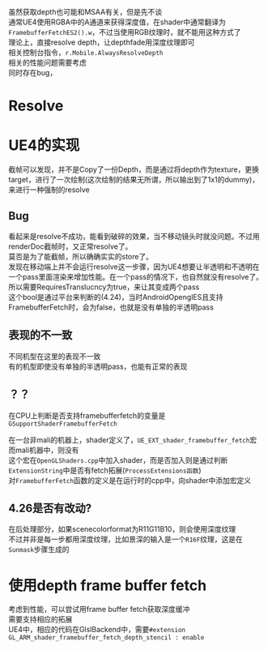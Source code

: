 虽然获取depth也可能和MSAA有关，但是先不谈  
通常UE4使用RGBA中的A通道来获得深度值，在shader中通常翻译为`FramebufferFetchES2().w`，不过当使用RGB纹理时，就不能用这种方式了  
理论上，直接resolve depth，让depthfade用深度纹理即可   
相关控制台指令，`r.Mobile.AlwaysResolveDepth`  
相关的性能问题需要考虑  
同时存在bug，  
# Resolve

# UE4的实现
截帧可以发现，并不是Copy了一份Depth，而是通过将depth作为texture，更换target，进行了一次绘制(这次绘制的结果无所谓，所以输出到了1x1的dummy)，来进行一种强制的resolve  
## Bug
看起来是resolve不成功，能看到破碎的效果，当不移动镜头时就没问题。不过用renderDoc截帧时，又正常resolve了。  
莫否是为了能截帧，所以确确实实的store了。  
发现在移动端上并不会运行resolve这一步骤，因为UE4想要让半透明和不透明在一个pass里面渲染来增加性能。在一个pass的情况下，也自然就没有resolve了。所以需要RequiresTranslucncy为true，来让其变成两个pass  
这个bool是通过平台来判断的(4.24)，当时AndroidOpenglES且支持FramebufferFetch时，会为false，也就是没有单独的半透明pass  
## 表现的不一致
不同机型在这里的表现不一致  
有的机型即使没有单独的半透明pass，也能有正常的表现
## ？？
在CPU上判断是否支持framebufferfetch的变量是`GSupportShaderFramebufferFetch`

在一台非mali的机器上，shader定义了，`UE_EXT_shader_framebuffer_fetch`宏  
而mali机器中，则没有  
这个宏在`OpenGLShaders.cpp`中加入shader，而是否加入则是通过判断`ExtensionString`中是否有fetch拓展(`ProcessExtensions函数`)  
对`FramebufferFetch`函数的定义是在运行时的cpp中，向shader中添加宏定义
## 4.26是否有改动?
在后处理部分，如果scenecolorformat为R11G11B10，则会使用深度纹理  
不过并非是每一步都用深度纹理，比如景深的输入是一个`R16F`纹理，这是在`Sunmask`步骤生成的
# 使用depth frame buffer fetch
考虑到性能，可以尝试用frame buffer fetch获取深度缓冲  
需要支持相应的拓展  
UE4中，相应的代码在GlslBackend中，需要`#extension GL_ARM_shader_framebuffer_fetch_depth_stencil : enable`
